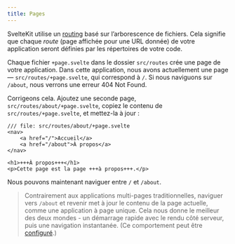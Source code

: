 ```yaml
---
title: Pages
---
```


SvelteKit utilise un <span class='vo'>[routing](SITE_SVELTE/docs/web#routing)</span> basé sur l’arborescence de fichiers. Cela signifie que chaque _route_ (page affichée pour une URL donnée) de votre application seront définies par les répertoires de votre code.

Chaque fichier `+page.svelte` dans le dossier `src/routes` crée une page de votre application. Dans cette application, nous avons actuellement une page — `src/routes/+page.svelte`, qui correspond à `/`. Si nous naviguons sur `/about`, nous verrons une erreur 404 Not Found.

Corrigeons cela. Ajoutez une seconde page, `src/routes/about/+page.svelte`, copiez le contenu de `src/routes/+page.svelte`, et mettez-la à jour :

```svelte
/// file: src/routes/about/+page.svelte
<nav>
	<a href="/">Accueil</a>
	<a href="/about">À propos</a>
</nav>

<h1>+++À propos+++</h1>
<p>Cette page est la page +++à propos+++.</p>
```

Nous pouvons maintenant naviguer entre `/` et `/about`.

> Contrairement aux applications multi-pages traditionnelles, naviguer vers `/about` et revenir met à jour le contenu de la page actuelle, comme une application à page unique. Cela nous donne le meilleur des deux mondes - un démarrage rapide avec le rendu côté serveur, puis une navigation instantanée. (Ce comportement peut être [configuré](https://kit.svelte.dev/docs/page-options).)
